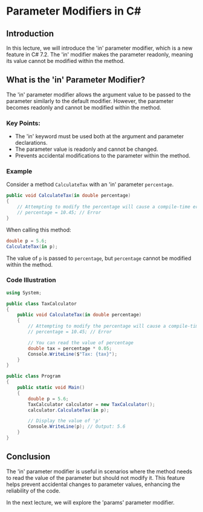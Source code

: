 
# Parameter Modifiers in C#

## Introduction
In this lecture, we will introduce the 'in' parameter modifier, which is a new feature in C# 7.2. The 'in' modifier makes the parameter readonly, meaning its value cannot be modified within the method.

## What is the 'in' Parameter Modifier?
The 'in' parameter modifier allows the argument value to be passed to the parameter similarly to the default modifier. However, the parameter becomes readonly and cannot be modified within the method.

### Key Points:
- The 'in' keyword must be used both at the argument and parameter declarations.
- The parameter value is readonly and cannot be changed.
- Prevents accidental modifications to the parameter within the method.

### Example
Consider a method `CalculateTax` with an 'in' parameter `percentage`.

```csharp
public void CalculateTax(in double percentage)
{
    // Attempting to modify the percentage will cause a compile-time error
    // percentage = 10.45; // Error
}
```

When calling this method:

```csharp
double p = 5.6;
CalculateTax(in p);
```

The value of `p` is passed to `percentage`, but `percentage` cannot be modified within the method.

### Code Illustration
```csharp
using System;

public class TaxCalculator
{
    public void CalculateTax(in double percentage)
    {
        // Attempting to modify the percentage will cause a compile-time error
        // percentage = 10.45; // Error

        // You can read the value of percentage
        double tax = percentage * 0.05;
        Console.WriteLine($"Tax: {tax}");
    }
}

public class Program
{
    public static void Main()
    {
        double p = 5.6;
        TaxCalculator calculator = new TaxCalculator();
        calculator.CalculateTax(in p);

        // Display the value of 'p'
        Console.WriteLine(p); // Output: 5.6
    }
}
```

## Conclusion
The 'in' parameter modifier is useful in scenarios where the method needs to read the value of the parameter but should not modify it. This feature helps prevent accidental changes to parameter values, enhancing the reliability of the code.

In the next lecture, we will explore the 'params' parameter modifier.
